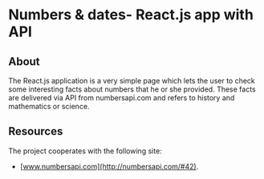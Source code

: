 # Numbers & dates- React.js app with API

## About

The React.js application is a very simple page which lets the user to check some interesting facts about numbers that he or she provided. These facts are delivered via API from numbersapi.com and refers to history and mathematics or science.

## Resources

The project cooperates with the following site:

- [www.numbersapi.com](http://numbersapi.com/#42).
